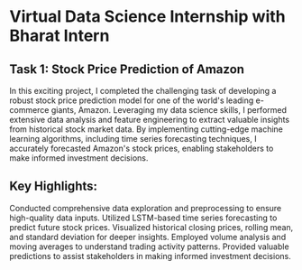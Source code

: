 # Virtual Data Science Internship with Bharat Intern

## Task 1: Stock Price Prediction of Amazon

In this exciting project, I completed the challenging task of developing a robust stock price prediction model for one of the world's leading e-commerce giants, Amazon. Leveraging my data science skills, I performed extensive data analysis and feature engineering to extract valuable insights from historical stock market data. By implementing cutting-edge machine learning algorithms, including time series forecasting techniques, I accurately forecasted Amazon's stock prices, enabling stakeholders to make informed investment decisions.

## Key Highlights:

Conducted comprehensive data exploration and preprocessing to ensure high-quality data inputs.
Utilized LSTM-based time series forecasting to predict future stock prices.
Visualized historical closing prices, rolling mean, and standard deviation for deeper insights.
Employed volume analysis and moving averages to understand trading activity patterns.
Provided valuable predictions to assist stakeholders in making informed investment decisions.

